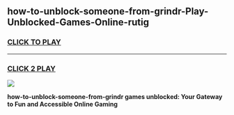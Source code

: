 
## how-to-unblock-someone-from-grindr-Play-Unblocked-Games-Online-rutig
<h3>
<a href="https://premium76.site?title=how-to-unblock-someone-from-grindr&ref=25A">CLICK TO PLAY</a></h3>
<hr>

<h3>
<a href="https://premium76.site?title=how-to-unblock-someone-from-grindr&ref=25A">CLICK 2 PLAY</a>
  
</h3>

<a href="https://premium76.site?title=how-to-unblock-someone-from-grindr&ref=25A"><img src="https://clearcache.store/games.png"></a>


**how-to-unblock-someone-from-grindr games unblocked: Your Gateway to Fun and Accessible Online Gaming**
